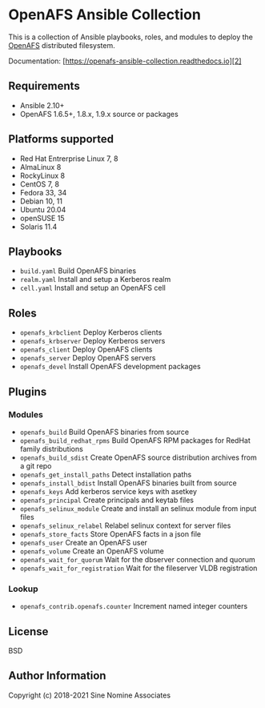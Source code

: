 # OpenAFS Ansible Collection

This is a collection of Ansible playbooks, roles, and modules to deploy the
[OpenAFS][1] distributed filesystem.

Documentation: [https://openafs-ansible-collection.readthedocs.io][2]

## Requirements

* Ansible 2.10+
* OpenAFS 1.6.5+, 1.8.x, 1.9.x source or packages

## Platforms supported

* Red Hat Entrerprise Linux 7, 8
* AlmaLinux 8
* RockyLinux 8
* CentOS 7, 8
* Fedora 33, 34
* Debian 10, 11
* Ubuntu 20.04
* openSUSE 15
* Solaris 11.4

## Playbooks

* `build.yaml` Build OpenAFS binaries
* `realm.yaml` Install and setup a Kerberos realm
* `cell.yaml` Install and setup an OpenAFS cell

## Roles

* `openafs_krbclient` Deploy Kerberos clients
* `openafs_krbserver` Deploy Kerberos servers
* `openafs_client` Deploy OpenAFS clients
* `openafs_server` Deploy OpenAFS servers
* `openafs_devel` Install OpenAFS development packages

## Plugins

### Modules

* `openafs_build` Build OpenAFS binaries from source
* `openafs_build_redhat_rpms` Build OpenAFS RPM packages for RedHat family distributions
* `openafs_build_sdist` Create OpenAFS source distribution archives from a git repo
* `openafs_get_install_paths` Detect installation paths
* `openafs_install_bdist` Install OpenAFS binaries built from source
* `openafs_keys` Add kerberos service keys with asetkey
* `openafs_principal` Create principals and keytab files
* `openafs_selinux_module` Create and install an selinux module from input files
* `openafs_selinux_relabel` Relabel selinux context for server files
* `openafs_store_facts` Store OpenAFS facts in a json file
* `openafs_user` Create an OpenAFS user
* `openafs_volume` Create an OpenAFS volume
* `openafs_wait_for_quorum` Wait for the dbserver connection and quorum
* `openafs_wait_for_registration` Wait for the fileserver VLDB registration

### Lookup

* `openafs_contrib.openafs.counter` Increment named integer counters

## License

BSD

## Author Information

Copyright (c) 2018-2021 Sine Nomine Associates

[1]: https://www.openafs.org/
[2]: https://openafs-ansible-collection.readthedocs.io/en/latest/
